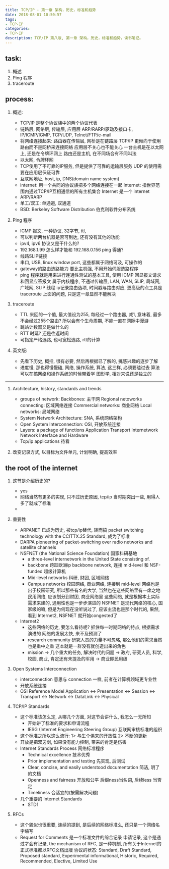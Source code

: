 ```yaml
---
title: TCP/IP - 第一章 架构，历史，标准和趋势
date: 2018-08-01 10:50:57
tags: 
- TCP-IP
categories: 
- TCP-IP
description: TCP/IP 第八版, 第一章 架构，历史，标准和趋势，读书笔记。
---
```


## task:
1. 概述
2. Ping 程序
3. traceroute 

## process:
1. 概述:
    - TCP/IP 是整个协议族中的两个协议代表
    - 链路层,                   网络层,         传输层,   应用层
      ARP/RARP/驱动及接口卡,    IP/ICMP/IGMP,   TCP/UDP,  Telnet/FTP/e-mail 
    - 将网络连接起来: 路由器在传输层, 网桥是在链路层
        TCP/IP 更倾向于使用路由而不是网桥来连接网络
        应用层不关心也不能关心 一台主机是在以太网上, 还是在令牌环网上
        路由还是主机, 在不同场合有不同叫法
    - 以太网, 令牌环网    
    - TCP使用了不可靠的IP服务, 但是提供了可靠的运输层服务 
        UDP 的使用需要在应用层保证可靠
    - 互联网地址, host, ip, DNS(domain name system)
    - internet: 用一个共同的协议族把多个网络连接在一起
        Internet: 指世界范围内通过TCP/IP互相通信的所有主机集合
        Internet 是一个 internet
    - ARP/RARP
    - 单工/双工: 单通道, 双通道
    - BSD: Berkeley Software Distribution 伯克利软件分布系统

2. Ping 程序
    - ICMP 报文, 一种协议, 32字节, ttl, 
    - 可以判断两台机器是否可到达, 还有没有其他的功能
    - ipv4, ipv6 协议又是干什么的?
    - 192.168.1.99 怎么样才能和 192.168.0.156 ping 得通?
    - 线路SLIP链接
    - 串口, USB, linux window port,  这些都属于网络可及, 可操作的
    - gateway的路由选路能力 要比主机强, 不用开始伺服选路程序
    - ping 程序就是用来进行连通性测试的基本工具, 使用 ICMP 回显报文请求和回显应答报文
        属于内核程序, 不通过传输层, LAN, WAN, SLIP, 局域网,  广域网, SLIP 线程
        ip记录路由选项, 时间戳与路由对应, 更高级的点工具是 traceroute
        上面的问题, 只是这一章显然不能解决

3. traceroute
    - TTL 来回的一个值, 最大值设为255, 每经过一个路由器, 减1, 意味着, 最多不会经过255个路由? 所以会有个生命周期, 不能一直在网际中漫游
    - 跳站计数器又是做什么的
    - RTT 时延? 还是往返时间
    - 可指定严格选路, 也可宽松选路, rtt的计算

4. 英文版:
    - 先看下历史, 概括, 很有必要, 然后再根据已了解的, 挑感兴趣的逐步了解
    - 进度慢, 那也得慢慢磕, 网络, 操作系统, 算法, 这三样, 必须要磕过去
        算法可以在搞网络和操作系统的时候带着学
        图形学, 相对来说还是独立的

*************************************
1. Architecture, history, standards and trends
    - groups of network:
        Backbones: 主干网
        Regional netoworks connecting: 区域网络连接 
        Commercial networks:    商业网络
        Local networks: 局域网络
    - System Network Architecture: SNA, 系统网络架构
    - Open System Interconnection: OSI, 开放系统连接
    - Layers: a package of functions
        Application
        Transport
        Internetwork
        Network Interface and Hardware
    - Tcp/ip applications
        待看

2. 改变记录方式, 以目标为文件单元, 计划明确, 提高效率

## the root of the internet
1. 这节是介绍历史的?
    - yes
    - 网络当然有更多的实现, 只不过历史原因, tcp/ip 当时期突出一些, 用得人多了就成了标准
    - 

2. 重要性
    - ARPANET
        已成为历史, 被tcp/ip替代, 转而搞 packet switching technology with the CCITTX.25
Standard, 成为了标准
    - DARPA 
        pioneering of packet-switching over radio networks and satellite channels
    - NSFNET (the National Science Foundation) 国家科研基地
        * a three-level internetwork in the United State consisting of.
        * backbone
            跨跃欧洲ip backbone network, 连接 mid-level 和 NSF-funded 超级计算机
        * Mid-level networks
            科研, 财团, 区域网络
        * Campus networks
            校园网络, 商业网络, 连接到 mid-level 
            网络也是出于校园研究, 所以那些有名的大学, 当然也在这些网络里有一席之地
            民用网络, 应该划分到财团, 商业网络里
        这些网络, 就是根据本土实际需求来建的,  通用性也是一步步演进的
        NSFNET 是现代网络的核心, 国家级的嘛, 但是为何现在没听说过了, 应该主流也是那个时代的, 果然, 看到 Internet2, NSFNET 就开始congested了
    - Internet2
        * 这些网络的历史, 要怎么看待呢? 
            抓住每一时期网络的特点, 根据需求演进的
            网络的发展太快, 来不及预测了
        * research community
            研究人员的力量不可忽略, 那么他们的需求当然也是重中之重
            这本就是一群没有就创造出来的角色
        * mission
            -> 几个重大的任务, 解决时代的问题
            -> 政府, 研究人员, 科学, 校园, 商业, 肯定还有未提及的军用
            -> 商业即民用级

3. Open Systems Interconnection
    - interconnection 意思与 connection 一样, 前者在计算机领域更专业性
    - 开放系统连接
    - OSI Reference Model
        Application <-> Presentation <-> Session <->
         Transport <-> Network <-> DataLink <-> Physical
        
4. TCP/IP Standards
    - 这个标准该怎么定, 从哪几个方面, 对这节会讲什么, 我怎么一无所知
        * 开始讲了标准的要求和申请流程
        * IESG (Internet Engineering Steering Group) 互联网审核标准的组织
    - 这个标准之所以这么流行: 1> 与生个俱来的开放性 2> 不断的更新 
    - 开放是把双刃剑, 如果没有能力控制, 带来的肯定是伤害
    - Internet Standards Process 网络标准程序
        * Technical excellence
            技术优秀
        * Prior implementation and testing
            先实现, 后测试
        * Clear, concise, and easily understood documentation
            简洁, 明了的文档
        * Openness and fairness
            开放和公平
            后缀ness当名词, 后续less 当否定
        * Timeliness
            合适宜的(按需解决问题)
    - 几个重要的 Internet Standards
        * STD1 

5. RFCs 
    - 这个貌似也很重要, 连续的提到, 是后续的网络标准么, 还只是一个网络名字缩写
    - Request for Comments 是一个标准文件的综合记录
        申请记录, 这个是通过才会有记录, 
        the mechanism of RFC, 是一种机制, 所有关于Internet的正式标准都以RFC文档出版
        协议的状态:
        Standard, Draft Standard, Proposed standard, Experimental
        informational, Historic, Required, Recommended, Elective, Limited Use
